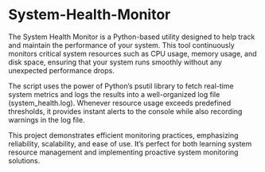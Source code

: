 # System-Health-Monitor
The System Health Monitor is a Python-based utility designed to help track and maintain the performance of your system. This tool continuously monitors critical system resources such as CPU usage, memory usage, and disk space, ensuring that your system runs smoothly without any unexpected performance drops.

The script uses the power of Python’s psutil library to fetch real-time system metrics and logs the results into a well-organized log file (system_health.log). Whenever resource usage exceeds predefined thresholds, it provides instant alerts to the console while also recording warnings in the log file.

This project demonstrates efficient monitoring practices, emphasizing reliability, scalability, and ease of use. It’s perfect for both learning system resource management and implementing proactive system monitoring solutions.
